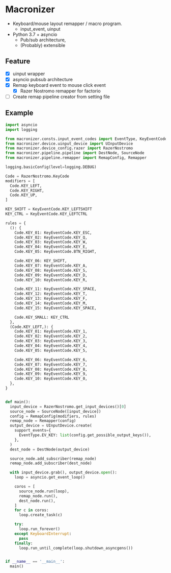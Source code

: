 Macronizer
==========

- Keyboard/mouse layout remapper / macro program.
    - input_event, uinput
- Python 3.7 + asyncio
    - Pub/sub architecture,
    - (Probably) extensible


Feature
-------
- [x] uinput wrapper
- [x] asyncio pubsub architecture
- [x] Remap keyboard event to mouse click event
    - [x] Razer Nostromo remapper for factorio
- [ ] Create remap pipeline creator from setting file

Example
-------
```python
import asyncio
import logging

from macronizer.consts.input_event_codes import EventType, KeyEventCode
from macronizer.device.uinput_device import UInputDevice
from macronizer.device_config.razer import RazerNostromo
from macronizer.pipeline.pipeline import DestNode, SourceNode
from macronizer.pipeline.remapper import RemapConfig, Remapper

logging.basicConfig(level=logging.DEBUG)

Code = RazerNostromo.KeyCode
modifiers = [
  Code.KEY_LEFT,
  Code.KEY_RIGHT,
  Code.KEY_UP,
]

KEY_SHIFT = KeyEventCode.KEY_LEFTSHIFT
KEY_CTRL = KeyEventCode.KEY_LEFTCTRL

rules = {
  (): {
    Code.KEY_01: KeyEventCode.KEY_ESC,
    Code.KEY_02: KeyEventCode.KEY_Q,
    Code.KEY_03: KeyEventCode.KEY_W,
    Code.KEY_04: KeyEventCode.KEY_E,
    Code.KEY_05: KeyEventCode.BTN_RIGHT,

    Code.KEY_06: KEY_SHIFT,
    Code.KEY_07: KeyEventCode.KEY_A,
    Code.KEY_08: KeyEventCode.KEY_S,
    Code.KEY_09: KeyEventCode.KEY_D,
    Code.KEY_10: KeyEventCode.KEY_R,

    Code.KEY_11: KeyEventCode.KEY_SPACE,
    Code.KEY_12: KeyEventCode.KEY_T,
    Code.KEY_13: KeyEventCode.KEY_F,
    Code.KEY_14: KeyEventCode.KEY_M,
    Code.KEY_15: KeyEventCode.KEY_SPACE,

    Code.KEY_SMALL: KEY_CTRL
  },
  (Code.KEY_LEFT,): {
    Code.KEY_01: KeyEventCode.KEY_1,
    Code.KEY_02: KeyEventCode.KEY_2,
    Code.KEY_03: KeyEventCode.KEY_3,
    Code.KEY_04: KeyEventCode.KEY_4,
    Code.KEY_05: KeyEventCode.KEY_5,

    Code.KEY_06: KeyEventCode.KEY_6,
    Code.KEY_07: KeyEventCode.KEY_7,
    Code.KEY_08: KeyEventCode.KEY_8,
    Code.KEY_09: KeyEventCode.KEY_9,
    Code.KEY_10: KeyEventCode.KEY_0,
  },
}


def main():
  input_device = RazerNostromo.get_input_devices()[0]
  source_node = SourceNode([input_device])
  config = RemapConfig(modifiers, rules)
  remap_node = Remapper(config)
  output_device = UInputDevice.create(
    support_events={
      EventType.EV_KEY: list(config.get_possible_output_keys()),
    },
  )
  dest_node = DestNode(output_device)

  source_node.add_subscriber(remap_node)
  remap_node.add_subscriber(dest_node)

  with input_device.grab(), output_device.open():
    loop = asyncio.get_event_loop()

    coros = [
      source_node.run(loop),
      remap_node.run(),
      dest_node.run(),
    ]
    for c in coros:
      loop.create_task(c)

    try:
      loop.run_forever()
    except KeyboardInterrupt:
      pass
    finally:
      loop.run_until_complete(loop.shutdown_asyncgens())


if __name__ == '__main__':
  main()
```


